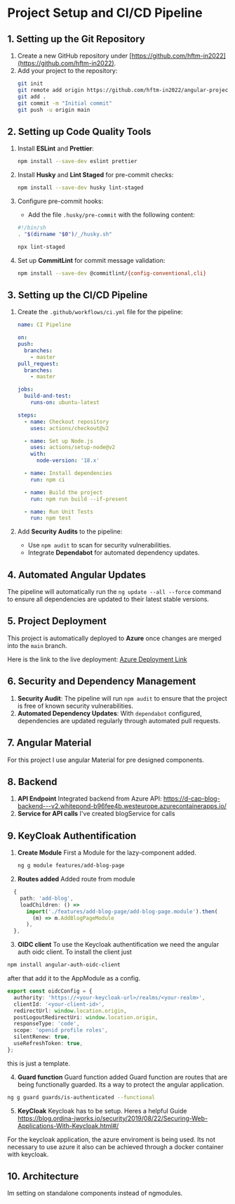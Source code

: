 # Project Setup and CI/CD Pipeline

## 1. Setting up the Git Repository

1. Create a new GitHub repository under [https://github.com/hftm-in2022](https://github.com/hftm-in2022).
2. Add your project to the repository:
    ```bash
    git init
    git remote add origin https://github.com/hftm-in2022/angular-projectname-firstname-lastname.git
    git add .
    git commit -m "Initial commit"
    git push -u origin main
    ```

## 2. Setting up Code Quality Tools

1. Install **ESLint** and **Prettier**:
    ```bash
    npm install --save-dev eslint prettier
    ```

2. Install **Husky** and **Lint Staged** for pre-commit checks:
    ```bash
    npm install --save-dev husky lint-staged
    ```

3. Configure pre-commit hooks:
    - Add the file `.husky/pre-commit` with the following content:
    ```bash
    #!/bin/sh
    . "$(dirname "$0")/_/husky.sh"

    npx lint-staged
    ```

4. Set up **CommitLint** for commit message validation:
    ```bash
    npm install --save-dev @commitlint/{config-conventional,cli}
    ```

## 3. Setting up the CI/CD Pipeline

1. Create the `.github/workflows/ci.yml` file for the pipeline:
    ```yaml
    name: CI Pipeline

    on:
    push:
      branches:
        - master
    pull_request:
      branches:
        - master

    jobs:
      build-and-test:
        runs-on: ubuntu-latest

    steps:
      - name: Checkout repository
        uses: actions/checkout@v2

      - name: Set up Node.js
        uses: actions/setup-node@v2
        with:
          node-version: '18.x'

      - name: Install dependencies
        run: npm ci

      - name: Build the project
        run: npm run build --if-present

      - name: Run Unit Tests
        run: npm test
    ```

2. Add **Security Audits** to the pipeline:
    - Use `npm audit` to scan for security vulnerabilities.
    - Integrate **Dependabot** for automated dependency updates.

## 4. Automated Angular Updates

The pipeline will automatically run the `ng update --all --force` command to ensure all dependencies are updated to their latest stable versions.

## 5. Project Deployment

This project is automatically deployed to **Azure** once changes are merged into the `main` branch.

Here is the link to the live deployment:
[Azure Deployment Link](#)

## 6. Security and Dependency Management

1. **Security Audit**: The pipeline will run `npm audit` to ensure that the project is free of known security vulnerabilities.
2. **Automated Dependency Updates**: With `dependabot` configured, dependencies are updated regularly through automated pull requests.

## 7. Angular Material

For this project I use angular Material for pre designed components.


## 8. Backend

1. **API Endpoint** Integrated backend from Azure API: https://d-cap-blog-backend---v2.whitepond-b96fee4b.westeurope.azurecontainerapps.io/
2. **Service for API calls** I've created blogService for calls


## 9. KeyCloak Authentification

1. **Create Module** First a Module for the lazy-component added.
    ```bash
    ng g module features/add-blog-page
    ```

2. **Routes added** Added route from module
```typescript
  {
    path: 'add-blog',
    loadChildren: () =>
      import('./features/add-blog-page/add-blog-page.module').then(
        (m) => m.AddBlogPageModule
      ),
  },
  ```

3. **OIDC client** To use the Keycloak authentification we need the angular auth oidc client.
   To install the client just
```bash
npm install angular-auth-oidc-client
```

after that add it to the AppModule as a config.

```ts
export const oidcConfig = {
  authority: 'https://<your-keycloak-url>/realms/<your-realm>',
  clientId: '<your-client-id>',
  redirectUrl: window.location.origin,
  postLogoutRedirectUri: window.location.origin,
  responseType: 'code',
  scope: 'openid profile roles',
  silentRenew: true,
  useRefreshToken: true,
};
```
this is just a template.

4. **Guard function** Guard function added
   Guard function are routes that are being functionally guarded. Its a way to protect the angular application.
```bash
ng g guard guards/is-authenticated --functional
```

5. **KeyCloak**
   Keycloak has to be setup. Heres a helpful Guide https://blog.ordina-jworks.io/security/2019/08/22/Securing-Web-Applications-With-Keycloak.html#/

For the keycloak application, the azure enviroment is being used. Its not necessary to use azure it also can be achieved through a docker container with keycloak.

## 10. Architecture

Im setting on standalone components instead of ngmodules.